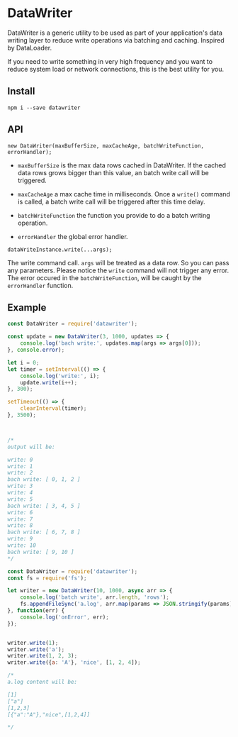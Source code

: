DataWriter
===========

DataWriter is a generic utility to be used as part of your application's data writing layer to reduce write operations via batching and caching. Inspired by DataLoader.

If you need to write something in very high frequency and you want to reduce system load or network connections, this is the best utility for you.

## Install

`npm i --save datawriter`


## API

```
new DataWriter(maxBufferSize, maxCacheAge, batchWriteFunction, errorHandler);
```
- `maxBufferSize`  is the max data rows cached in DataWriter. If the cached data rows grows bigger than this value, an batch write call will be triggered.

- `maxCacheAge` a max cache time in milliseconds. Once a `write()` command is called, a batch write call will be triggered after this time delay.

- `batchWriteFunction` the function you provide to do a batch writing operation. 

- `errorHandler` the global error handler. 


```
dataWriteInstance.write(...args);
```

The write command call. `args` will be treated as a data row. So you can pass any parameters.  Please notice the `write` command will not trigger any error. The error occured in the `batchWriteFunction`, will be caught by the `errorHandler` function.


## Example

```js
const DataWriter = require('datawriter');

const update = new DataWriter(3, 1000, updates => {
	console.log('bach write:', updates.map(args => args[0]));
}, console.error);

let i = 0;
let timer = setInterval(() => {
	console.log('write:', i);
	update.write(i++);
}, 300);

setTimeout(() => {
	clearInterval(timer);
}, 3500);



/*
output will be:

write: 0
write: 1
write: 2
bach write: [ 0, 1, 2 ]
write: 3
write: 4
write: 5
bach write: [ 3, 4, 5 ]
write: 6
write: 7
write: 8
bach write: [ 6, 7, 8 ]
write: 9
write: 10
bach write: [ 9, 10 ]
*/
```


```js
const DataWriter = require('datawriter');
const fs = require('fs');

let writer = new DataWriter(10, 1000, async arr => {
	console.log('batch write', arr.length, 'rows');
	fs.appendFileSync('a.log', arr.map(params => JSON.stringify(params)).join('\n') + '\n');
}, function(err) {
	console.log('onError', err);
});


writer.write(1);
writer.write('a');
writer.write(1, 2, 3);
writer.write({a: 'A'}, 'nice', [1, 2, 4]);

/*
a.log content will be:

[1]
["a"]
[1,2,3]
[{"a":"A"},"nice",[1,2,4]]

*/
```


